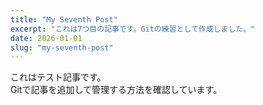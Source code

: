 ```yaml
---
title: "My Seventh Post"
excerpt: "これは7つ目の記事です。Gitの練習として作成しました。"
date: 2026-01-01
slug: "my-seventh-post"
---
```


これはテスト記事です。  
Gitで記事を追加して管理する方法を確認しています。
